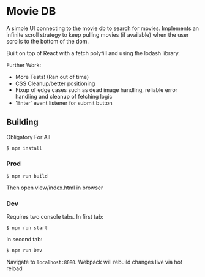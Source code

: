 # Movie DB
A simple UI connecting to the movie db to search for movies.
Implements an infinite scroll strategy to keep pulling movies (if available) when the user scrolls to the bottom of the dom.

Built on top of React with a fetch polyfill and using the lodash library.

Further Work:
 - More Tests! (Ran out of time)
 - CSS Cleanup/better positioning
 - Fixup of edge cases such as dead image handling, reliable error handling and cleanup of fetching logic
 - 'Enter' event listener for submit button


## Building

Obligatory For All
```
$ npm install
```
### Prod
```
$ npm run build
```
Then open view/index.html in browser

### Dev
Requires two console tabs. In first tab:
```
$ npm run start
```
In second tab:
```
$ npm run Dev
```
Navigate to `localhost:8080`. Webpack will rebuild changes live via hot reload
